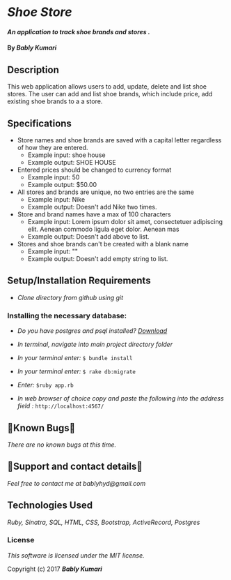 # _Shoe Store_

#### _An application to track shoe brands and stores ._

#### By _**Bably Kumari**_

## Description

This web application allows users to add, update, delete and list shoe stores. The user can add and list shoe brands, which include price, add existing shoe brands to a a store.

## Specifications
* Store names and shoe brands are saved with a capital letter regardless of how they are entered.
  * Example input: shoe house
  * Example output: SHOE HOUSE
* Entered prices should be changed to currency format
  * Example input: 50
  * Example output: $50.00
* All stores and brands are unique, no two entries are the same
  * Example input: Nike
  * Example output: Doesn't add Nike two times.
* Store and brand names have a max of 100 characters
  * Example input: Lorem ipsum dolor sit amet, consectetuer adipiscing elit. Aenean commodo ligula eget dolor. Aenean mas
  * Example output: Doesn't add above to list.
* Stores and shoe brands can't be created with a blank name
  * Example input: ""
  * Example output: Doesn't add empty string to list.

## Setup/Installation Requirements

* _Clone directory from github using git_


### Installing the necessary database:

* _Do you have postgres and psql installed? [Download](https://www.postgresql.org/download/)_

* _In terminal, navigate into main project directory folder_

* _In your terminal enter:_ ``` $ bundle install ```

* _In your terminal enter:_ ``` $ rake db:migrate ```

* _Enter:_ ```$ruby app.rb```

* _In web browser of choice copy and paste the following into the address field :_ ```http://localhost:4567/```


## 🐛Known Bugs🐛

_There are no known bugs at this time._

## 📧Support and contact details📧

_Feel free to contact me at bablyhyd@gmail.com_

## Technologies Used

_Ruby, Sinatra, SQL, HTML, CSS, Bootstrap, ActiveRecord, Postgres_

### License

*This software is licensed under the MIT license.*

Copyright (c) 2017 **_Bably Kumari_**